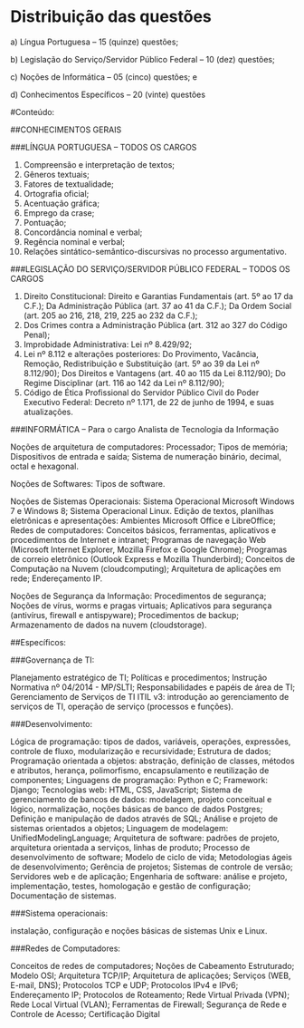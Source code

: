 # Distribuição das questões

a) Língua Portuguesa – 15 (quinze) questões;

b) Legislação do Serviço/Servidor Público Federal – 10 (dez) questões;

c) Noções de Informática – 05 (cinco) questões; e

d) Conhecimentos Específicos – 20 (vinte) questões



#Conteúdo:

##CONHECIMENTOS GERAIS

###LÍNGUA PORTUGUESA – TODOS OS CARGOS
1. Compreensão e interpretação de textos;
2. Gêneros textuais;
3. Fatores de textualidade;
4. Ortografia oficial;
5. Acentuação gráfica;
6. Emprego da crase;
7. Pontuação;
8. Concordância nominal e verbal;
9. Regência nominal e verbal;
10. Relações sintático-semântico-discursivas no processo argumentativo.


###LEGISLAÇÃO DO SERVIÇO/SERVIDOR PÚBLICO FEDERAL – TODOS OS CARGOS
1. Direito Constitucional: Direito e Garantias Fundamentais (art. 5º ao 17 da C.F.); Da Administração Pública
(art. 37 ao 41 da C.F.); Da Ordem Social (art. 205 ao 216, 218, 219, 225 ao 232 da C.F.);
2. Dos Crimes contra a Administração Pública (art. 312 ao 327 do Código Penal);
3. Improbidade Administrativa: Lei nº 8.429/92;
4. Lei nº 8.112 e alterações posteriores: Do Provimento, Vacância, Remoção, Redistribuição e Substituição
(art. 5º ao 39 da Lei nº 8.112/90); Dos Direitos e Vantagens (art. 40 ao 115 da Lei 8.112/90); Do Regime
Disciplinar (art. 116 ao 142 da Lei nº 8.112/90);
5. Código de Ética Profissional do Servidor Público Civil do Poder Executivo Federal: Decreto nº 1.171, de
22 de junho de 1994, e suas atualizações.



###INFORMÁTICA – Para o cargo Analista de Tecnologia da Informação

Noções de arquitetura de computadores: Processador; Tipos de memória; Dispositivos de entrada e saída;
Sistema de numeração binário, decimal, octal e hexagonal.

Noções de Softwares: Tipos de software. 

Noções de Sistemas Operacionais: Sistema Operacional Microsoft Windows 7 e Windows 8; Sistema Operacional Linux.
Edição de textos, planilhas eletrônicas e apresentações: Ambientes Microsoft Office e LibreOffice; Redes de
computadores: Conceitos básicos, ferramentas, aplicativos e procedimentos de Internet e intranet; Programas
de navegação Web (Microsoft Internet Explorer, Mozilla Firefox e Google Chrome); Programas de correio
eletrônico (Outlook Express e Mozilla Thunderbird); Conceitos de Computação na Nuvem (cloudcomputing);
Arquitetura de aplicações em rede; Endereçamento IP. 

Noções de Segurança da Informação: Procedimentos
de segurança; Noções de vírus, worms e pragas virtuais; Aplicativos para segurança (antivírus, firewall e antispyware);
Procedimentos de backup; Armazenamento de dados na nuvem (cloudstorage).

##Específicos:

###Governança de TI: 

Planejamento estratégico de TI; Políticas e procedimentos;
Instrução Normativa nº 04/2014 - MP/SLTI; Responsabilidades e papéis de área de TI;
Gerenciamento de Serviços de TI ITIL v3: introdução ao gerenciamento de serviços de
TI, operação de serviço (processos e funções). 

###Desenvolvimento: 

Lógica de programação: tipos de dados, variáveis, operações, expressões, controle de fluxo,
modularização e recursividade; Estrutura de dados; Programação orientada a objetos:
abstração, definição de classes, métodos e atributos, herança, polimorfismo,
encapsulamento e reutilização de componentes; Linguagens de programação: Python e
C; Framework: Django; Tecnologias web: HTML, CSS, JavaScript; Sistema de
gerenciamento de bancos de dados: modelagem, projeto conceitual e lógico,
normalização, noções básicas de banco de dados Postgres; Definição e manipulação de
dados através de SQL; Análise e projeto de sistemas orientados a objetos; Linguagem
de modelagem: UnifiedModelingLanguage; Arquitetura de software: padrões de projeto,
arquitetura orientada a serviços, linhas de produto; Processo de desenvolvimento de
software; Modelo de ciclo de vida; Metodologias ágeis de desenvolvimento; Gerência
de projetos; Sistemas de controle de versão; Servidores web e de aplicação; Engenharia
de software: análise e projeto, implementação, testes, homologação e gestão de
configuração; Documentação de sistemas. 

###Sistema operacionais: 

instalação, configuração e noções básicas de sistemas Unix e Linux. 

###Redes de Computadores:

Conceitos de redes de computadores; Noções de Cabeamento Estruturado; Modelo OSI;
Arquitetura TCP/IP; Arquitetura de aplicações; Serviços (WEB, E-mail, DNS);
Protocolos TCP e UDP; Protocolos IPv4 e IPv6; Endereçamento IP; Protocolos de
Roteamento; Rede Virtual Privada (VPN); Rede Local Virtual (VLAN); Ferramentas de
Firewall; Segurança de Rede e Controle de Acesso; Certificação Digital
